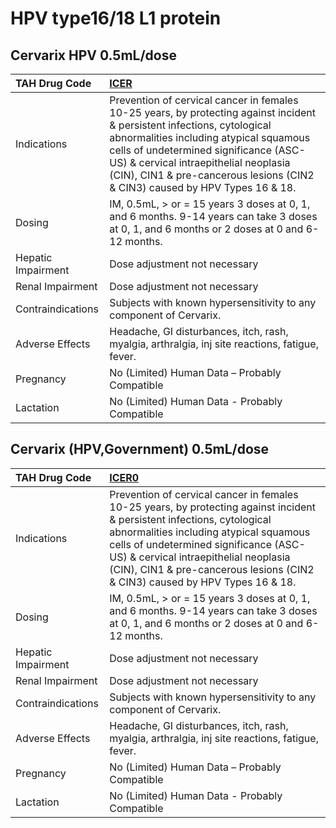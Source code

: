 # HPV type16/18 L1 protein

## Cervarix HPV 0.5mL/dose

| TAH Drug Code      | [ICER](https://www.tahsda.org.tw/drugs/hissearch.php?drug_code=ICER)                                                                                                                                                                                                                                                                |
|:-------------------|:------------------------------------------------------------------------------------------------------------------------------------------------------------------------------------------------------------------------------------------------------------------------------------------------------------------------------------|
| Indications        | Prevention of cervical cancer in females 10-25 years, by protecting against incident & persistent infections, cytological abnormalities including atypical squamous cells of undetermined significance (ASC-US) & cervical intraepithelial neoplasia (CIN), CIN1 & pre-cancerous lesions (CIN2 & CIN3) caused by HPV Types 16 & 18. |
| Dosing             | IM, 0.5mL, > or = 15 years 3 doses at 0, 1, and 6 months. 9-14 years can take 3 doses at 0, 1, and 6 months or 2 doses at 0 and 6-12 months.                                                                                                                                                                                        |
| Hepatic Impairment | Dose adjustment not necessary                                                                                                                                                                                                                                                                                                       |
| Renal Impairment   | Dose adjustment not necessary                                                                                                                                                                                                                                                                                                       |
| Contraindications  | Subjects with known hypersensitivity to any component of Cervarix.                                                                                                                                                                                                                                                                  |
| Adverse Effects    | Headache, GI disturbances, itch, rash, myalgia, arthralgia, inj site reactions, fatigue, fever.                                                                                                                                                                                                                                     |
| Pregnancy          | No (Limited) Human Data – Probably Compatible                                                                                                                                                                                                                                                                                       |
| Lactation          | No (Limited) Human Data - Probably Compatible                                                                                                                                                                                                                                                                                       |

## Cervarix (HPV,Government) 0.5mL/dose

| TAH Drug Code      | [ICER0](https://www.tahsda.org.tw/drugs/hissearch.php?drug_code=ICER0)                                                                                                                                                                                                                                                              |
|:-------------------|:------------------------------------------------------------------------------------------------------------------------------------------------------------------------------------------------------------------------------------------------------------------------------------------------------------------------------------|
| Indications        | Prevention of cervical cancer in females 10-25 years, by protecting against incident & persistent infections, cytological abnormalities including atypical squamous cells of undetermined significance (ASC-US) & cervical intraepithelial neoplasia (CIN), CIN1 & pre-cancerous lesions (CIN2 & CIN3) caused by HPV Types 16 & 18. |
| Dosing             | IM, 0.5mL, > or = 15 years 3 doses at 0, 1, and 6 months. 9-14 years can take 3 doses at 0, 1, and 6 months or 2 doses at 0 and 6-12 months.                                                                                                                                                                                        |
| Hepatic Impairment | Dose adjustment not necessary                                                                                                                                                                                                                                                                                                       |
| Renal Impairment   | Dose adjustment not necessary                                                                                                                                                                                                                                                                                                       |
| Contraindications  | Subjects with known hypersensitivity to any component of Cervarix.                                                                                                                                                                                                                                                                  |
| Adverse Effects    | Headache, GI disturbances, itch, rash, myalgia, arthralgia, inj site reactions, fatigue, fever.                                                                                                                                                                                                                                     |
| Pregnancy          | No (Limited) Human Data – Probably Compatible                                                                                                                                                                                                                                                                                       |
| Lactation          | No (Limited) Human Data - Probably Compatible                                                                                                                                                                                                                                                                                       |

